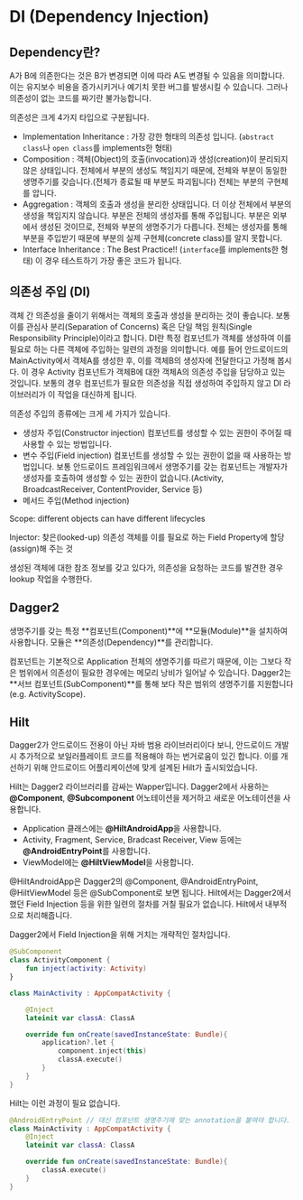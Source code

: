 # DI (Dependency Injection)

## Dependency란?

A가 B에 의존한다는 것은 B가 변경되면 이에 따라 A도 변경될 수 있음을 의미합니다. 이는 유지보수 비용을 증가시키거나 예기치 못한 버그를 발생시킬 수 있습니다. 그러나 의존성이 없는 코드를 짜기란 불가능합니다.

의존성은 크게 4가지 타입으로 구분됩니다.

- Implementation Inheritance : 가장 강한 형태의 의존성 입니다. (`abstract class`나 `open class`를 implements한 형태)
- Composition : 객체(Object)의 호출(invocation)과 생성(creation)이 분리되지 않은 상태입니다. 전체에서 부분의 생성도 책임지기 때문에, 전체와 부분이 동일한 생명주기를 갖습니다.(전체가 종료될 때 부분도 파괴됩니다) 전체는 부분의 구현체를 압니다.
- Aggregation : 객체의 호출과 생성을 분리한 상태입니다. 더 이상 전체에서 부분의 생성을 책임지지 않습니다. 부분은 전체의 생성자를 통해 주입됩니다. 부분은 외부에서 생성된 것이므로, 전체와 부분의 생명주기가 다릅니다. 전체는 생성자를 통해 부분을 주입받기 때문에 부분의 실제 구현체(concrete class)를 알지 못합니다.
- Interface Inheritance : The Best Practice!! (`interface`를 implements한 형태) 이 경우 테스트하기 가장 좋은 코드가 됩니다.

## 의존성 주입 (DI)

객체 간 의존성을 줄이기 위해서는 객체의 호출과 생성을 분리하는 것이 좋습니다. 보통 이를 관심사 분리(Separation of Concerns) 혹은 단일 책임 원칙(Single Responsibility Principle)이라고 합니다. DI란 특정 컴포넌트가 객체를 생성하여 이를 필요로 하는 다른 객체에 주입하는 일련의 과정을 의미합니다. 예를 들어 안드로이드의 MainActivity에서 객체A를 생성한 후, 이를 객체B의 생성자에 전달한다고 가정해 봅시다. 이 경우 Activity 컴포넌트가 객체B에 대한 객체A의 의존성 주입을 담당하고 있는 것입니다. 보통의 경우 컴포넌트가 필요한 의존성을 직접 생성하여 주입하지 않고 DI 라이브러리가 이 작업을 대신하게 됩니다.

의존성 주입의 종류에는 크게 세 가지가 있습니다.

- 생성자 주입(Constructor injection)
  컴포넌트를 생성할 수 있는 권한이 주어질 때 사용할 수 있는 방법입니다.
- 변수 주입(Field injection)
  컴포넌트를 생성할 수 있는 권한이 없을 때 사용하는 방법입니다. 보통 안드로이드 프레임워크에서 생명주기를 갖는 컴포넌트는 개발자가 생성자를 호출하여 생성할 수 있는 권한이 없습니다.(Activity, BroadcastReceiver, ContentProvider, Service 등)
- 메서드 주입(Method injection)

Scope: different objects can have different lifecycles

Injector: 찾은(looked-up) 의존성 객체를 이를 필요로 하는 Field Property에 할당(assign)해 주는 것

생성된 객체에 대한 참조 정보를 갖고 있다가, 의존성을 요청하는 코드를 발견한 경우 lookup 작업을 수행한다.

## Dagger2

생명주기를 갖는 특정 **컴포넌트(Component)**에 **모듈(Module)**을 설치하여 사용합니다. 모듈은 **의존성(Dependency)**를 관리합니다.

컴포넌트는 기본적으로 Application 전체의  생명주기를 따르기 때문에, 이는 그보다 작은 범위에서 의존성이 필요한 경우에는 메모리 낭비가 일어날 수 있습니다. Dagger2는 **서브 컴포넌트(SubComponent)**를 통해 보다 작은 범위의 생명주기를 지원합니다(e.g. ActivityScope).

## Hilt

Dagger2가 안드로이드 전용이 아닌 자바 범용 라이브러리이다 보니, 안드로이드 개발 시 추가적으로 보일러플레이트 코드를 적용해야 하는 번거로움이 있긴 합니다. 이를 개선하기 위해 안드로이드 어플리케이션에 맞게 설계된 Hilt가 출시되었습니다.

Hilt는 Dagger2 라이브러리를 감싸는 Wapper입니다. Dagger2에서 사용하는 **@Component**, **@Subcomponent** 어노테이션을 제거하고 새로운 어노테이션을 사용합니다.

- Application 클래스에는 **@HiltAndroidApp**을 사용합니다.
- Activity, Fragment, Service, Bradcast Receiver, View 등에는 **@AndroidEntryPoint**를 사용합니다.
- ViewModel에는 **@HiltViewModel**을 사용합니다.

@HiltAndroidApp은 Dagger2의 @Component, @AndroidEntryPoint, @HiltViewModel 등은 @SubComponent로 보면 됩니다. Hilt에서는 Dagger2에서 했던 Field Injection 등을 위한 일련의 절차를 거칠 필요가 없습니다. Hilt에서 내부적으로 처리해줍니다.

Dagger2에서 Field Injection을 위해 거치는 개략적인 절차입니다.

```kt
@SubComponent
class ActivityComponent {
    fun inject(activity: Activity)
}

class MainActivity : AppCompatActivity {

    @Inject
    lateinit var classA: ClassA

    override fun onCreate(savedInstanceState: Bundle){
        application?.let {
            component.inject(this)
            classA.execute()
        }
    }
}
```

Hilt는 이런 과정이 필요 없습니다.
```kt
@AndroidEntryPoint // 대신 컴포넌트 생명주기에 맞는 annotation을 붙여야 합니다.
class MainActivity : AppCompatActivity {
    @Inject
    lateinit var classA: ClassA

    override fun onCreate(savedInstanceState: Bundle){
        classA.execute()
    }
}
